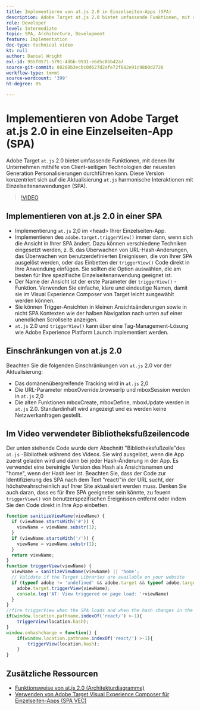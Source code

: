 ```yaml
---
title: Implementieren von at.js 2.0 in Einzelseiten-Apps (SPA)
description: Adobe Target at.js 2.0 bietet umfassende Funktionen, mit denen Ihr Unternehmen mithilfe von Client-seitigen Technologien der neuesten Generation Personalisierungen ausführen kann. Führen Sie diese Schritte aus, um at.js 2.0 in einer Einzelseiten-App (SPA) zu implementieren.
role: Developer
level: Intermediate
topic: SPA, Architecture, Development
feature: Implementation
doc-type: technical video
kt: null
author: Daniel Wright
exl-id: 955f0571-5791-4dbb-9931-e6d5c8bb42a7
source-git-commit: 80208b3ecbc0d627d2afe72f882e91c9800d2726
workflow-type: tm+mt
source-wordcount: '399'
ht-degree: 0%

---
```


# Implementieren von Adobe Target at.js 2.0 in eine Einzelseiten-App (SPA)

Adobe Target `at.js` 2.0 bietet umfassende Funktionen, mit denen Ihr Unternehmen mithilfe von Client-seitigen Technologien der neuesten Generation Personalisierungen durchführen kann. Diese Version konzentriert sich auf die Aktualisierung `at.js` harmonische Interaktionen mit Einzelseitenanwendungen (SPA).

>[!VIDEO](https://video.tv.adobe.com/v/26248?quality=12)

## Implementieren von at.js 2.0 in einer SPA

* Implementierung `at.js` 2,0 im &lt;head> Ihrer Einzelseiten-App.
* Implementieren des `adobe.target.triggerView()` immer dann, wenn sich die Ansicht in Ihrer SPA ändert. Dazu können verschiedene Techniken eingesetzt werden, z. B. das Überwachen von URL-Hash-Änderungen, das Überwachen von benutzerdefinierten Ereignissen, die von Ihrer SPA ausgelöst werden, oder das Einbetten der `triggerView()` Code direkt in Ihre Anwendung einfügen. Sie sollten die Option auswählen, die am besten für Ihre spezifische Einzelseitenanwendung geeignet ist.
* Der Name der Ansicht ist der erste Parameter der `triggerView()` -Funktion. Verwenden Sie einfache, klare und eindeutige Namen, damit sie im Visual Experience Composer von Target leicht ausgewählt werden können.
* Sie können Trigger-Ansichten in kleinen Ansichtsänderungen sowie in nicht SPA Kontexten wie der halben Navigation nach unten auf einer unendlichen Scrollseite anzeigen.
* `at.js` 2.0 und `triggerView()` kann über eine Tag-Management-Lösung wie Adobe Experience Platform Launch implementiert werden.

## Einschränkungen von at.js 2.0

Beachten Sie die folgenden Einschränkungen von `at.js` 2.0 vor der Aktualisierung:

* Das domänenübergreifende Tracking wird in `at.js` 2,0
* Die URL-Parameter mboxOverride.browserIp und mboxSession werden in `at.js` 2,0
* Die alten Funktionen mboxCreate, mboxDefine, mboxUpdate werden in `at.js` 2.0. Standardinhalt wird angezeigt und es werden keine Netzwerkanfragen gestellt.

## Im Video verwendeter Bibliotheksfußzeilencode

Der unten stehende Code wurde dem Abschnitt &quot;Bibliotheksfußzeile&quot;des `at.js` -Bibliothek während des Videos. Sie wird ausgelöst, wenn die App zuerst geladen wird und dann bei jeder Hash-Änderung in der App. Es verwendet eine bereinigte Version des Hash als Ansichtsnamen und &quot;home&quot;, wenn der Hash leer ist. Beachten Sie, dass der Code zur Identifizierung des SPA nach dem Text &quot;react/&quot;in der URL sucht, der höchstwahrscheinlich auf Ihrer Site aktualisiert werden muss. Denken Sie auch daran, dass es für Ihre SPA geeigneter sein könnte, zu feuern `triggerView()` von benutzerspezifischen Ereignissen entfernt oder indem Sie den Code direkt in Ihre App einbetten.

```javascript
function sanitizeViewName(viewName) {
  if (viewName.startsWith('#')) {
    viewName = viewName.substr(1);
  }
  if (viewName.startsWith('/')) {
    viewName = viewName.substr(1);
  }
  return viewName;
}
function triggerView(viewName) {
  viewName = sanitizeViewName(viewName) || 'home';
  // Validate if the Target Libraries are available on your website
  if (typeof adobe != 'undefined' && adobe.target && typeof adobe.target.triggerView === 'function') {
    adobe.target.triggerView(viewName);
    console.log('AT: View triggered on page load: '+viewName)
  }
}
//fire triggerView when the SPA loads and when the hash changes in the SPA
if(window.location.pathname.indexOf('react/') >-1){
    triggerView(location.hash);
}
window.onhashchange = function() {
    if(window.location.pathname.indexOf('react/') >-1){
        triggerView(location.hash);
    }
}
```

## Zusätzliche Ressourcen

* [Funktionsweise von at.js 2.0 (Architekturdiagramme)](understanding-how-atjs-20-works.md)
* [Verwenden von Adobe Target Visual Experience Composer für Einzelseiten-Apps (SPA VEC)](../experiences/use-the-visual-experience-composer-for-single-page-applications.md)
